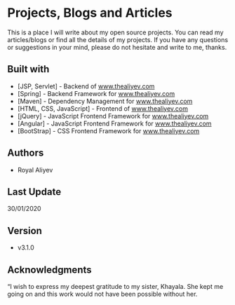 # Projects, Blogs and Articles

This is a place I will write about my open source projects. You can read my articles/blogs or find all the details of my projects. If you have any questions or suggestions in your mind, please do not hesitate and write to me, thanks.

## Built with

* [JSP, Servlet] - Backend of www.thealiyev.com
* [Spring] - Backend Framework for www.thealiyev.com
* [Maven] - Dependency Management for www.thealiyev.com
* [HTML, CSS, JavaScript] - Frontend of www.thealiyev.com
* [jQuery] - JavaScript Frontend Framework for www.thealiyev.com
* [Angular] - JavaScript Frontend Framework for www.thealiyev.com
* [BootStrap] - CSS Frontend Framework for www.thealiyev.com

## Authors

* Royal Aliyev

## Last Update

30/01/2020

## Version

* v3.1.0

## Acknowledgments

“I wish to express my deepest gratitude to my sister, Khayala. She kept me going on and this work would not have been possible without her.
